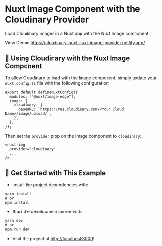# Nuxt Image Component with the Cloudinary Provider

Load Cloudinary images in a Nuxt app with the Nuxt Image component.

View Demo: <https://cloudinary-nuxt-nuxt-image-provider.netlify.app/>

## 🧰 Using Cloudinary with the Nuxt Image Component

To allow Cloudinary to load with the Image component, simply update your `nuxt.config.ts` file with the following configuration:

```
export default defineNuxtConfig({
  modules: ["@nuxt/image-edge"],
  image: {
    cloudinary: {
      baseURL: `https://res.cloudinary.com/<Your Cloud Name>/image/upload/`,
    },
  },
});
```

Then set the `provider` prop on the Image component to `cloudinary`:
```
<nuxt-img
  provider="cloudinary"
  ...
/>
```

## 🚀 Get Started with This Example

* Install the project dependencies with:

```
yarn install
# or
npm install
```

* Start the development server with:

```
yarn dev
# or
npm run dev
```

* Visit the project at <http://localhost:3000>!
